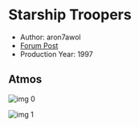 # Starship Troopers

* Author: aron7awol
* [Forum Post](https://www.avsforum.com/threads/bass-eq-for-filtered-movies.2995212/post-56865796)
* Production Year: 1997

## Atmos

![img 0](https://fanart.tv/fanart/movies/563/moviethumb/starship-troopers-520527f8b9bc7.jpg)

![img 1](https://i.imgur.com/1hNfZSO.png)

